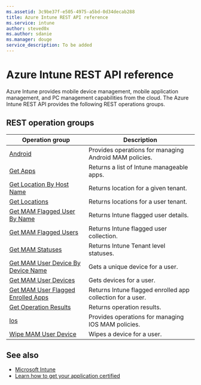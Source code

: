 ```yaml
---
ms.assetid: 3c9be37f-e505-4975-a5bd-0d34decab288
title: Azure Intune REST API reference
ms.service: intune
author: steved0x
ms.author: sdanie
ms.manager: douge
service_description: To be added
---
```


# Azure Intune REST API reference

Azure Intune provides mobile device management, mobile application management, and PC management capabilities from the cloud. The Azure Intune REST API provides the following REST operations groups.



## REST operation groups

| Operation group                                                                           | Description                                                |
|-------------------------------------------------------------------------------------------|------------------------------------------------------------|
| [Android](xref:management.azure.com.intune.android)                                                  | Provides operations for managing Android MAM policies.     |
| [Get Apps](xref:management.azure.com.intune.getapps)                                                 | Returns a list of Intune manageable apps.                  |
| [Get Location By Host Name](xref:management.azure.com.intune.getlocationbyhostname)                  | Returns location for a given tenant.                       |
| [Get Locations](xref:management.azure.com.intune.getlocations)                                       | Returns locations for a user tenant.                       |
| [Get MAM Flagged User By Name](xref:management.azure.com.intune.getmamflaggeduserbyname)             | Returns Intune flagged user details.                       |
| [Get MAM Flagged Users](xref:management.azure.com.intune.getmamflaggedusers)                         | Returns Intune flagged user collection.                    |
| [Get MAM Statuses](xref:management.azure.com.intune.getmamstatuses)                                  | Returns Intune Tenant level statuses.                      |
| [Get MAM User Device By Device Name](xref:management.azure.com.intune.getmamuserdevicebydevicename)  | Gets a unique device for a user.                           |
| [Get MAM User Devices](xref:management.azure.com.intune.getmamuserdevices)                           | Gets devices for a user.                                   |
| [Get MAM User Flagged Enrolled Apps](xref:management.azure.com.intune.getmamuserflaggedenrolledapps) | Returns Intune flagged enrolled app collection for a user. |
| [Get Operation Results](xref:management.azure.com.intune.getoperationresults)                        | Returns operation results.                                 |
| [Ios](xref:management.azure.com.intune.ios)                                                          | Provides operations for managing IOS MAM policies.         |
| [Wipe MAM User Device](xref:management.azure.com.intune.wipemamuserdevice)                           | Wipes a device for a user.                                 |

## See also

- [Microsoft Intune](https://www.microsoft.com/microsoft-365/enterprise-mobility-security/microsoft-intune)
- [Learn how to get your application certified](https://azure.microsoft.com/marketplace/programs/certified/intune/)
